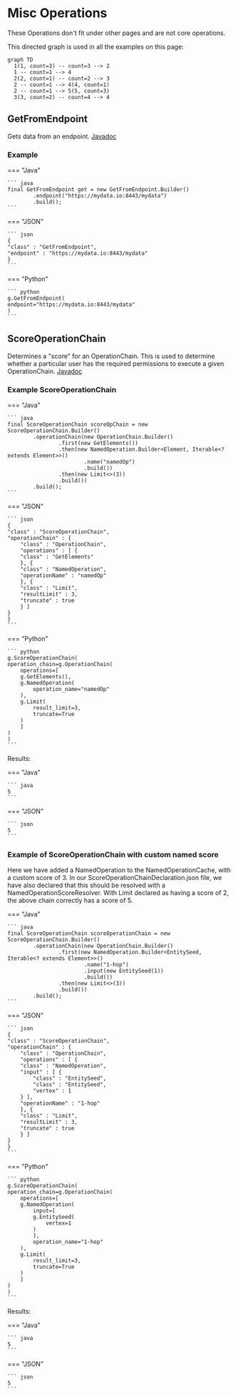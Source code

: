 # Misc Operations

These Operations don't fit under other pages and are not core operations.

This directed graph is used in all the examples on this page:

``` mermaid
graph TD
  1(1, count=3) -- count=3 --> 2
  1 -- count=1 --> 4
  2(2, count=1) -- count=2 --> 3
  2 -- count=1 --> 4(4, count=1)
  2 -- count=1 --> 5(5, count=3)
  3(3, count=2) -- count=4 --> 4
```

## GetFromEndpoint

Gets data from an endpoint. [Javadoc](http://gchq.github.io/Gaffer/uk/gov/gchq/gaffer/operation/impl/get/GetFromEndpoint.html)

### Example

=== "Java"

    ``` java
    final GetFromEndpoint get = new GetFromEndpoint.Builder()
            .endpoint("https://mydata.io:8443/mydata")
            .build();
    ```

=== "JSON"
    
    ``` json
    {
    "class" : "GetFromEndpoint",
    "endpoint" : "https://mydata.io:8443/mydata"
    }
    ```

=== "Python"
    
    ``` python
    g.GetFromEndpoint( 
    endpoint="https://mydata.io:8443/mydata" 
    )
    ```

## ScoreOperationChain

Determines a "score" for an OperationChain. This is used to determine whether a particular user has the required permissions to execute a given OperationChain. [Javadoc](http://gchq.github.io/Gaffer/uk/gov/gchq/gaffer/operation/impl/ScoreOperationChain.html)

### Example ScoreOperationChain

=== "Java"

    ``` java
    final ScoreOperationChain scoreOpChain = new ScoreOperationChain.Builder()
            .operationChain(new OperationChain.Builder()
                    .first(new GetElements())
                    .then(new NamedOperation.Builder<Element, Iterable<? extends Element>>()
                            .name("namedOp")
                            .build())
                    .then(new Limit<>(3))
                    .build())
            .build();
    ```

=== "JSON"
    
    ``` json
    {
    "class" : "ScoreOperationChain",
    "operationChain" : {
        "class" : "OperationChain",
        "operations" : [ {
        "class" : "GetElements"
        }, {
        "class" : "NamedOperation",
        "operationName" : "namedOp"
        }, {
        "class" : "Limit",
        "resultLimit" : 3,
        "truncate" : true
        } ]
    }
    }
    ```

=== "Python"
    
    ``` python
    g.ScoreOperationChain( 
    operation_chain=g.OperationChain( 
        operations=[ 
        g.GetElements(), 
        g.NamedOperation( 
            operation_name="namedOp" 
        ), 
        g.Limit( 
            result_limit=3, 
            truncate=True 
        ) 
        ] 
    ) 
    )
    ```

Results:

=== "Java"
    
    ``` java
    5
    ```

=== "JSON"
    
    ``` json
    5
    ```

### Example of ScoreOperationChain with custom named score

Here we have added a NamedOperation to the NamedOperationCache, with a custom score of 3. In our ScoreOperationChainDeclaration.json file, we have also declared that this should be resolved with a NamedOperationScoreResolver. With Limit declared as having a score of 2, the above chain correctly has a score of 5.

=== "Java"

    ``` java
    final ScoreOperationChain scoreOperationChain = new ScoreOperationChain.Builder()
            .operationChain(new OperationChain.Builder()
                    .first(new NamedOperation.Builder<EntitySeed, Iterable<? extends Element>>()
                            .name("1-hop")
                            .input(new EntitySeed(1))
                            .build())
                    .then(new Limit<>(3))
                    .build())
            .build();
    ```

=== "JSON"
    
    ``` json
    {
    "class" : "ScoreOperationChain",
    "operationChain" : {
        "class" : "OperationChain",
        "operations" : [ {
        "class" : "NamedOperation",
        "input" : [ {
            "class" : "EntitySeed",
            "class" : "EntitySeed",
            "vertex" : 1
        } ],
        "operationName" : "1-hop"
        }, {
        "class" : "Limit",
        "resultLimit" : 3,
        "truncate" : true
        } ]
    }
    }
    ```

=== "Python"
    
    ``` python
    g.ScoreOperationChain( 
    operation_chain=g.OperationChain( 
        operations=[ 
        g.NamedOperation( 
            input=[ 
            g.EntitySeed( 
                vertex=1 
            ) 
            ], 
            operation_name="1-hop" 
        ), 
        g.Limit( 
            result_limit=3, 
            truncate=True 
        ) 
        ] 
    ) 
    )
    ```

Results:

=== "Java"
    
    ``` java
    5
    ```

=== "JSON"
    
    ``` json
    5
    ```